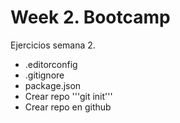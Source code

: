 # Week 2. Bootcamp

Ejercicios semana 2.

- .editorconfig
- .gitignore
- package.json
- Crear repo '''git init'''
- Crear repo en github
